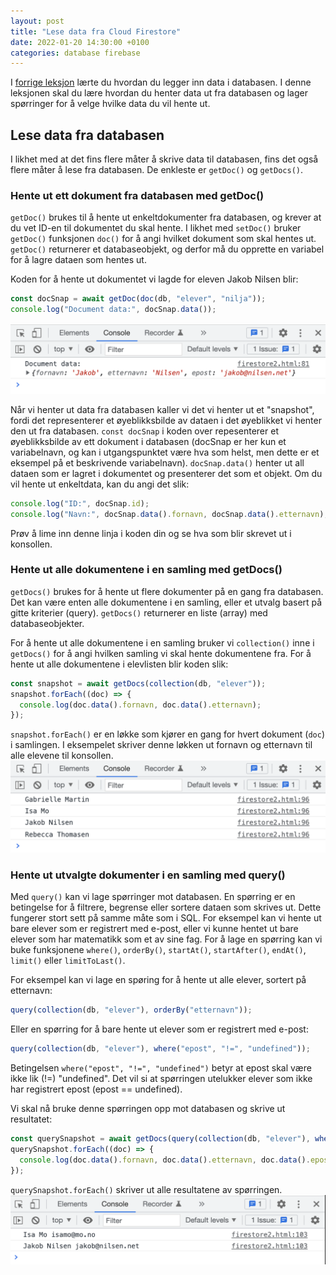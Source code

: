 ```yaml
---
layout: post
title: "Lese data fra Cloud Firestore"
date: 2022-01-20 14:30:00 +0100
categories: database firebase
---
```


I [forrige leksjon](/database/firebase/2022/01/16/skrive-data-til-cloud-firestore.html) lærte du hvordan du legger inn data i databasen. I denne leksjonen skal du lære hvordan du henter data ut fra databasen og lager spørringer for å velge hvilke data du vil hente ut.

## Lese data fra databasen
I likhet med at det fins flere måter å skrive data til databasen, fins det også flere måter å lese fra databasen. De enkleste er `getDoc()` og `getDocs()`. 

### Hente ut ett dokument fra databasen med getDoc()
`getDoc()` brukes til å hente ut enkeltdokumenter fra databasen, og krever at du vet ID-en til dokumentet du skal hente. I likhet med `setDoc()` bruker `getDoc()` funksjonen `doc()` for å angi hvilket dokument som skal hentes ut. `getDoc()` returnerer et databaseobjekt, og derfor må du opprette en variabel for å lagre dataen som hentes ut.

Koden for å hente ut dokumentet vi lagde for eleven Jakob Nilsen blir:
```javascript
const docSnap = await getDoc(doc(db, "elever", "nilja"));
console.log("Document data:", docSnap.data());
```
![Skjermbilde av konsoll med utskriften "Document data" og data tilhørende eleven Jakob Nilsen](/img/fs-lesdata-console-nilja.png)

Når vi henter ut data fra databasen kaller vi det vi henter ut et "snapshot", fordi det representerer et øyeblikksbilde av dataen i det øyeblikket vi henter den ut fra databasen. `const docSnap` i koden over repesenterer et øyeblikksbilde av ett dokument i databasen (docSnap er her kun et variabelnavn, og kan i utgangspunktet være hva som helst, men dette er et eksempel på et beskrivende variabelnavn). `docSnap.data()` henter ut all dataen som er lagret i dokumentet og presenterer det som et objekt. Om du vil hente ut enkeltdata, kan du angi det slik:
```javascript
console.log("ID:", docSnap.id);
console.log("Navn:", docSnap.data().fornavn, docSnap.data().etternavn); 
```
Prøv å lime inn denne linja i koden din og se hva som blir skrevet ut i konsollen.

### Hente ut alle dokumentene i en samling med getDocs()
`getDocs()` brukes for å hente ut flere dokumenter på en gang fra databasen. Det kan være enten alle dokumentene i en samling, eller et utvalg basert på gitte kriterier (query). `getDocs()` returnerer en liste (array) med databaseobjekter.

For å hente ut alle dokumentene i en samling bruker vi `collection()` inne i `getDocs()` for å angi hvilken samling vi skal hente dokumentene fra. For å hente ut alle dokumentene i elevlisten blir koden slik:
```javascript
const snapshot = await getDocs(collection(db, "elever"));
snapshot.forEach((doc) => {
  console.log(doc.data().fornavn, doc.data().etternavn);
}); 
```
`snapshot.forEach()` er en løkke som kjører en gang for hvert dokument (`doc`) i samlingen. I eksempelet skriver denne løkken ut fornavn og etternavn til alle elevene til konsollen.
![Skjermbilde av konsoll med utskrift av fornavn og etternavn til alle elever i databasen](/img/fs-lesdata-console-alle-elever.png)

### Hente ut utvalgte dokumenter i en samling med query()
Med `query()` kan vi lage spørringer mot databasen. En spørring er en betingelse for å filtrere, begrense eller sortere dataen som skrives ut. Dette fungerer stort sett på samme måte som i SQL. For eksempel kan vi hente ut bare elever som er registrert med e-post, eller vi kunne hentet ut bare elever som har matematikk som et av sine fag. For å lage en spørring kan vi buke funksjonene `where()`, `orderBy()`, `startAt()`, `startAfter()`, `endAt()`, `limit()` eller `limitToLast()`.

For eksempel kan vi lage en spøring for å hente ut alle elever, sortert på etternavn:
```javascript
query(collection(db, "elever"), orderBy("etternavn"));
```

Eller en spørring for å bare hente ut elever som er registrert med e-post:
```javascript
query(collection(db, "elever"), where("epost", "!=", "undefined"));
```
Betingelsen `where("epost", "!=", "undefined")` betyr at epost skal være ikke lik (!=) "undefined". Det vil si at spørringen utelukker elever som ikke har registrert epost (epost == undefined).

Vi skal nå bruke denne spørringen opp mot databasen og skrive ut resultatet:
```javascript
const querySnapshot = await getDocs(query(collection(db, "elever"), where("epost", "!=", "undefined")));
querySnapshot.forEach((doc) => {
  console.log(doc.data().fornavn, doc.data().etternavn, doc.data().epost); //[Fornavn] [Etternavn] [Epost]
});
```
`querySnapshot.forEach()` skriver ut alle resultatene av spørringen.
![Skjermbilde av konsoll med utskrift av fornavn, etternavn og epost til alle elever som er registrert med epost i databasen](/img/fs-lesdata-console-elever-med-epost.png)
